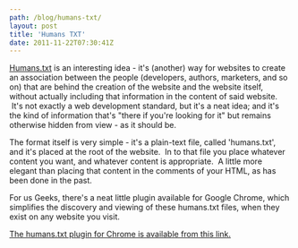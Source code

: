 ```yaml
---
path: /blog/humans-txt/
layout: post
title: 'Humans TXT'
date: 2011-11-22T07:30:41Z
---
```


[Humans.txt](http://humanstxt.org/ "View the Humans.txt website.") is an interesting idea - it's (another) way for websites to create an association between the people (developers, authors, marketers, and so on) that are behind the creation of the website and the website itself, without actually including that information in the content of said website.  It's not exactly a web development standard, but it's a neat idea; and it's the kind of information that's "there if you're looking for it" but remains otherwise hidden from view - as it should be.

The format itself is very simple - it's a plain-text file, called 'humans.txt', and it's placed at the root of the website.  In to that file you place whatever content you want, and whatever content is appropriate.  A little more elegant than placing that content in the comments of your HTML, as has been done in the past.

For us Geeks, there's a neat little plugin available for Google Chrome, which simplifies the discovery and viewing of these humans.txt files, when they exist on any website you visit.

[The humans.txt plugin for Chrome is available from this link.](https://chrome.google.com/webstore/detail/pocdghmbbodjiclginddlaimdaholhfk "View the humans.txt plugin for Chrome.")